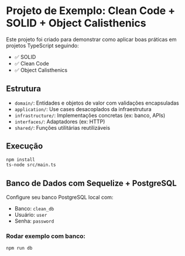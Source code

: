 # Projeto de Exemplo: Clean Code + SOLID + Object Calisthenics

Este projeto foi criado para demonstrar como aplicar boas práticas em projetos TypeScript seguindo:

- ✅ SOLID
- ✅ Clean Code
- ✅ Object Calisthenics

## Estrutura

- `domain/`: Entidades e objetos de valor com validações encapsuladas
- `application/`: Use cases desacoplados da infraestrutura
- `infrastructure/`: Implementações concretas (ex: banco, APIs)
- `interfaces/`: Adaptadores (ex: HTTP)
- `shared/`: Funções utilitárias reutilizáveis

## Execução

```bash
npm install
ts-node src/main.ts
```


## Banco de Dados com Sequelize + PostgreSQL

Configure seu banco PostgreSQL local com:

- Banco: `clean_db`
- Usuário: `user`
- Senha: `password`

### Rodar exemplo com banco:

```bash
npm run db
```
